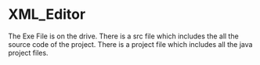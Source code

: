 # XML_Editor
The Exe File is on the drive.
There is a src file which includes the all the source code of the project.
There is a project file which includes all the java project files.
